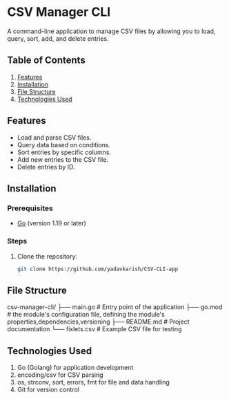 # CSV Manager CLI
A command-line application to manage CSV files by allowing you to load, query, sort, add, and delete entries.

## Table of Contents
1. [Features](#features)
2. [Installation](#installation)
3. [File Structure](#file-structure)
6. [Technologies Used](#technologies-used)

## Features
- Load and parse CSV files.
- Query data based on conditions.
- Sort entries by specific columns.
- Add new entries to the CSV file.
- Delete entries by ID.

## Installation

### Prerequisites
- [Go](https://golang.org/dl/) (version 1.19 or later)

### Steps
1. Clone the repository:
   ```bash
   git clone https://github.com/yadavkarish/CSV-CLI-app

## File Structure

csv-manager-cli/
├── main.go              # Entry point of the application
├── go.mod               # the module's configuration file, defining the module's properties,dependencies,versioning
├── README.md            # Project documentation
└── fixlets.csv          # Example CSV file for testing

## Technologies Used
1. Go (Golang) for application development
2. encoding/csv for CSV parsing
3. os, strconv, sort, errors, fmt for file and data handling
4. Git for version control

